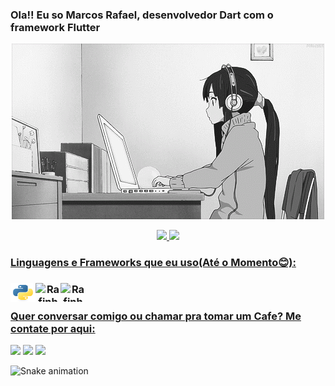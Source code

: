### Ola!! Eu so Marcos Rafael, desenvolvedor Dart com o framework Flutter

<div align="center">
  
  [<img src="https://github.com/MRaphaelpy/MRaphaelpy/blob/main/.github/workflows/int.gif" />]()
  
  </div>


<div align="center">
  <a href="https://github.com/MRaphaelpy">
  <img height="180em" src="https://github-readme-stats.vercel.app/api?username=MRaphaelpy&show_icons=true&theme=dark&include_all_commits=true&count_private=true"/>
  <img height="120em" src="https://github-readme-stats.vercel.app/api/top-langs/?username=MRaphaelpy&layout=compact&langs_count=7&theme=dark"/>   
</div>
  
 <h3> Linguagens e Frameworks que eu uso(Até o Momento😊):<h3/>
  <div align="center">
  <img align="left" alt="Rafinha-Python" height="30" width="40" src="https://raw.githubusercontent.com/devicons/devicon/master/icons/python/python-original.svg">
   <img align="left" alt="Rafinha-Python" height="30" width="40"src="https://cdn.jsdelivr.net/gh/devicons/devicon/icons/dart/dart-original-wordmark.svg" />
    <img align="left" alt="Rafinha-Python" height="30" width="40" src="https://cdn.jsdelivr.net/gh/devicons/devicon/icons/flutter/flutter-original.svg" />
  </div>
  
  <br>
  
   <h3>Quer conversar comigo ou chamar pra tomar um Cafe? Me contate por aqui:</h3>
     
     
   <div>   
  <a href="https://www.instagram.com/mraphael.py/" target="_blank"><img src="https://img.shields.io/badge/-Instagram-%23E4405F?style=for-the-badge&logo=instagram&logoColor=white" target="_blank"></a> 
  <a href = "mailto:mraphael.py@gmail.com"><img src="https://img.shields.io/badge/-Gmail-%23333?style=for-the-badge&logo=gmail&logoColor=white" target="_blank"></a>
  <a href="https://www.linkedin.com/in/marcos-rafael-026842215/" target="_blank"><img src="https://img.shields.io/badge/-LinkedIn-%230077B5?style=for-the-badge&logo=linkedin&logoColor=white" target="_blank"></a> 
 
![Snake animation](https://github.com/MRaphaelpy/MRaphaelpy/blob/output/github-contribution-grid-snake.svg)
     
     
</div>
  
 
